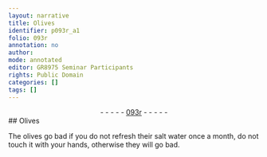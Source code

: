 ```yaml
---
layout: narrative
title: Olives
identifier: p093r_a1
folio: 093r
annotation: no
author:
mode: annotated
editor: GR8975 Seminar Participants
rights: Public Domain
categories: []
tags: []
---
```


 <div class="folio" align="center">- - - - - <a href="http://gallica.bnf.fr/ark:/12148/btv1b10500001g/f191.image" target="_blank">093r</a> - - - - - </div> 
## Olives

 
 The olives go bad if you do not refresh their salt water once a month, do not touch it with your hands, otherwise they will go bad. 
 
